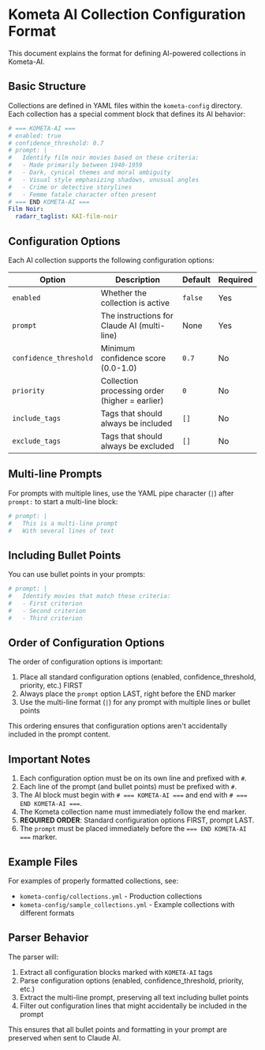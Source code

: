 # Kometa AI Collection Configuration Format

This document explains the format for defining AI-powered collections in Kometa-AI.

## Basic Structure

Collections are defined in YAML files within the `kometa-config` directory. Each collection has a special comment block that defines its AI behavior:

```yaml
# === KOMETA-AI ===
# enabled: true
# confidence_threshold: 0.7
# prompt: |
#   Identify film noir movies based on these criteria:
#   - Made primarily between 1940-1959
#   - Dark, cynical themes and moral ambiguity
#   - Visual style emphasizing shadows, unusual angles
#   - Crime or detective storylines
#   - Femme fatale character often present
# === END KOMETA-AI ===
Film Noir:
  radarr_taglist: KAI-film-noir
```

## Configuration Options

Each AI collection supports the following configuration options:

| Option | Description | Default | Required |
| ------ | ----------- | ------- | -------- |
| `enabled` | Whether the collection is active | `false` | Yes |
| `prompt` | The instructions for Claude AI (multi-line) | None | Yes |
| `confidence_threshold` | Minimum confidence score (0.0-1.0) | `0.7` | No |
| `priority` | Collection processing order (higher = earlier) | `0` | No |
| `include_tags` | Tags that should always be included | `[]` | No |
| `exclude_tags` | Tags that should always be excluded | `[]` | No |

## Multi-line Prompts

For prompts with multiple lines, use the YAML pipe character (`|`) after `prompt:` to start a multi-line block:

```yaml
# prompt: |
#   This is a multi-line prompt
#   With several lines of text
```

## Including Bullet Points

You can use bullet points in your prompts:

```yaml
# prompt: |
#   Identify movies that match these criteria:
#   - First criterion
#   - Second criterion
#   - Third criterion
```

## Order of Configuration Options

The order of configuration options is important:

1. Place all standard configuration options (enabled, confidence_threshold, priority, etc.) FIRST
2. Always place the `prompt` option LAST, right before the END marker
3. Use the multi-line format (`|`) for any prompt with multiple lines or bullet points

This ordering ensures that configuration options aren't accidentally included in the prompt content.

## Important Notes

1. Each configuration option must be on its own line and prefixed with `#`.
2. Each line of the prompt (and bullet points) must be prefixed with `#`.
3. The AI block must begin with `# === KOMETA-AI ===` and end with `# === END KOMETA-AI ===`.
4. The Kometa collection name must immediately follow the end marker.
5. **REQUIRED ORDER**: Standard configuration options FIRST, prompt LAST.
6. The `prompt` must be placed immediately before the `=== END KOMETA-AI ===` marker.

## Example Files

For examples of properly formatted collections, see:
- `kometa-config/collections.yml` - Production collections
- `kometa-config/sample_collections.yml` - Example collections with different formats

## Parser Behavior

The parser will:
1. Extract all configuration blocks marked with `KOMETA-AI` tags
2. Parse configuration options (enabled, confidence_threshold, priority, etc.)
3. Extract the multi-line prompt, preserving all text including bullet points
4. Filter out configuration lines that might accidentally be included in the prompt

This ensures that all bullet points and formatting in your prompt are preserved when sent to Claude AI.